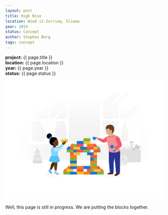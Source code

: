 ```yaml
---
layout: post
title: High Rise
location: Wied iz-Zurrieq, Sliema
year: 2019
status: Concept
author: Stephan Borg
tags: concept
---
```


**project:** {{ page.title }}<br>
**location:** {{ page.location }}<br>
**year:** {{ page.year }}<br>
**status:** {{ page.status }}<br>

![coming-soon](/assets/img/coming-soon.png)

<span class="text-danger">Well, this page is still in progress. We are putting the blocks together.</span>

<!--
Grasshopper image goes here. Tutorial on how to create 'form finding' for skyscraper. Coming Soon.

Model images goes here / 3D Printed.

Project image goes here.
Plans.

### Plans

### Model

### Form Finding

### Site Analysis


Disclaimer: Where every care has been taken to ensure the accuracy of the contents of architectureartdesigns.com, we do not warrant its completeness, quality and accuracy, nor can we guarantee that it is up-to-date. We will not be liable for any consequences arising from the use of, or reliance on, the contents of architectureartdesigns.com. The respective owners are exclusively responsible for external websites. architectureartdesigns.com accepts no liability of the content of external links.

If any images posted here are in violation of copyright law, please contact us (see below) and we will gladly remove the offending images immediately upon receipt of valid proof of copyright infringement (see below)-->